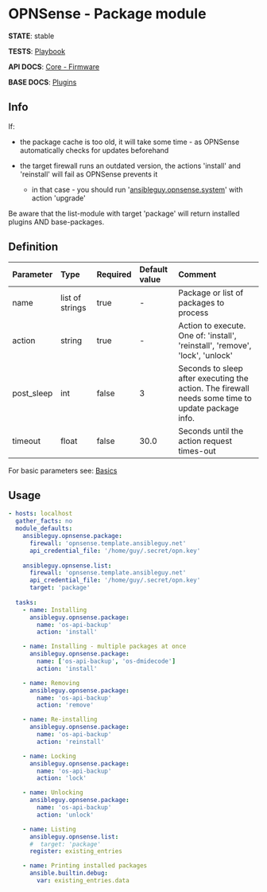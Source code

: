 # OPNSense - Package module

**STATE**: stable

**TESTS**: [Playbook](https://github.com/ansibleguy/collection_opnsense/blob/stable/tests/package.yml)

**API DOCS**: [Core - Firmware](https://docs.opnsense.org/development/api/core/firmware.html)

**BASE DOCS**: [Plugins](https://docs.opnsense.org/manual/firmware.html#plugins)

## Info

If:

- the package cache is too old, it will take some time - as OPNSense automatically checks for updates beforehand
- the target firewall runs an outdated version, the actions 'install' and 'reinstall' will fail as OPNSense prevents it

  - in that case - you should run '[ansibleguy.opnsense.system](https://github.com/ansibleguy/collection_opnsense/blob/stable/docs/use_system.md)' with action 'upgrade'


Be aware that the list-module with target 'package' will return installed plugins AND base-packages.

## Definition

| Parameter | Type            | Required | Default value | Comment                                                                                           |
|:----------|:----------------|:---------|:--------------|:--------------------------------------------------------------------------------------------------|
| name      | list of strings | true     | -             | Package or list of packages to process                                                            |
| action | string          | true     | -             | Action to execute. One of: 'install', 'reinstall', 'remove', 'lock', 'unlock'                     |
| post_sleep | int             | false    | 3             | Seconds to sleep after executing the action. The firewall needs some time to update package info. |
| timeout | float           | false    | 30.0          | Seconds until the action request times-out                                                        |

For basic parameters see: [Basics](https://github.com/ansibleguy/collection_opnsense/blob/stable/docs/use_basic.md#definition)

## Usage

```yaml
- hosts: localhost
  gather_facts: no
  module_defaults:
    ansibleguy.opnsense.package:
      firewall: 'opnsense.template.ansibleguy.net'
      api_credential_file: '/home/guy/.secret/opn.key'
  
    ansibleguy.opnsense.list:
      firewall: 'opnsense.template.ansibleguy.net'
      api_credential_file: '/home/guy/.secret/opn.key'
      target: 'package'
  
  tasks:
    - name: Installing
      ansibleguy.opnsense.package:
        name: 'os-api-backup'
        action: 'install'

    - name: Installing - multiple packages at once
      ansibleguy.opnsense.package:
        name: ['os-api-backup', 'os-dmidecode']
        action: 'install'

    - name: Removing
      ansibleguy.opnsense.package:
        name: 'os-api-backup'
        action: 'remove'

    - name: Re-installing
      ansibleguy.opnsense.package:
        name: 'os-api-backup'
        action: 'reinstall'

    - name: Locking
      ansibleguy.opnsense.package:
        name: 'os-api-backup'
        action: 'lock'

    - name: Unlocking
      ansibleguy.opnsense.package:
        name: 'os-api-backup'
        action: 'unlock'

    - name: Listing
      ansibleguy.opnsense.list:
      #  target: 'package'
      register: existing_entries

    - name: Printing installed packages
      ansible.builtin.debug:
        var: existing_entries.data
```
